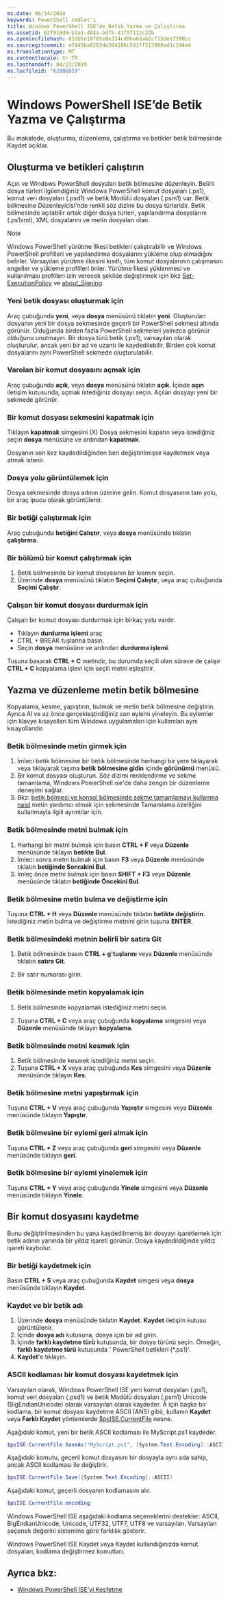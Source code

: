 ```yaml
---
ms.date: 08/14/2018
keywords: PowerShell cmdlet'i
title: Windows PowerShell ISE’de Betik Yazma ve Çalıştırma
ms.assetid: 62f916d9-b3a1-484a-bdfb-41f57112c22b
ms.openlocfilehash: 61db5e18f05e8e334cd9ba6dab2cf15dee7390cc
ms.sourcegitcommit: e7445ba8203da304286c591ff513900ad1c244a4
ms.translationtype: MT
ms.contentlocale: tr-TR
ms.lasthandoff: 04/23/2019
ms.locfileid: "62086859"
---
```

# <a name="how-to-write-and-run-scripts-in-the-windows-powershell-ise"></a>Windows PowerShell ISE’de Betik Yazma ve Çalıştırma

Bu makalede, oluşturma, düzenleme, çalıştırma ve betikler betik bölmesinde Kaydet açıklar.

## <a name="how-to-create-and-run-scripts"></a>Oluşturma ve betikleri çalıştırın

Açın ve Windows PowerShell dosyaları betik bölmesine düzenleyin. Belirli dosya türleri ilgilendiğiniz Windows PowerShell komut dosyaları (.ps1), komut veri dosyaları (.psd1) ve betik Modülü dosyaları (.psm1) var. Betik bölmesine Düzenleyicisi'nde renkli söz dizimi bu dosya türleridir. Betik bölmesinde açılabilir ortak diğer dosya türleri, yapılandırma dosyalarını (.ps1xml), XML dosyalarını ve metin dosyaları olan.

> [!NOTE]
> Windows PowerShell yürütme İlkesi betikleri çalıştırabilir ve Windows PowerShell profilleri ve yapılandırma dosyalarını yükleme olup olmadığını belirler. Varsayılan yürütme ilkesini kısıtlı, tüm komut dosyalarının çalışmasını engeller ve yükleme profilleri önler. Yürütme İlkesi yüklenmesi ve kullanılması profilleri izin verecek şekilde değiştirmek için bkz [Set-ExecutionPolicy](/powershell/module/microsoft.powershell.security/set-executionpolicy) ve [about_Signing](/powershell/module/microsoft.powershell.core/about/about_signing).

### <a name="to-create-a-new-script-file"></a>Yeni betik dosyası oluşturmak için

Araç çubuğunda **yeni**, veya **dosya** menüsünü tıklatın **yeni**. Oluşturulan dosyanın yeni bir dosya sekmesinde geçerli bir PowerShell sekmesi altında görünür. Olduğunda birden fazla PowerShell sekmeleri yalnızca görünür olduğunu unutmayın. Bir dosya türü betik (.ps1), varsayılan olarak oluşturulur, ancak yeni bir ad ve uzantı ile kaydedilebilir. Birden çok komut dosyalarını aynı PowerShell sekmede oluşturulabilir.

### <a name="to-open-an-existing-script"></a>Varolan bir komut dosyasını açmak için

Araç çubuğunda **açık**, veya **dosya** menüsünü tıklatın **açık**. İçinde **açın** iletişim kutusunda, açmak istediğiniz dosyayı seçin. Açılan dosyayı yeni bir sekmede görünür.

### <a name="to-close-a-script-tab"></a>Bir komut dosyası sekmesini kapatmak için

Tıklayın **kapatmak** simgesini (X) Dosya sekmesini kapatın veya istediğiniz seçin **dosya** menüsüne ve ardından **kapatmak**.

Dosyanın son kez kaydedildiğinden beri değiştirilmişse kaydetmek veya atmak istenir.

### <a name="to-display-the-file-path"></a>Dosya yolu görüntülemek için

Dosya sekmesinde dosya adının üzerine gelin. Komut dosyasının tam yolu, bir araç ipucu olarak görüntülenir.

### <a name="to-run-a-script"></a>Bir betiği çalıştırmak için

Araç çubuğunda **betiğini Çalıştır**, veya **dosya** menüsünde tıklatın **çalıştırma**.

### <a name="to-run-a-portion-of-a-script"></a>Bir bölümü bir komut çalıştırmak için

1. Betik bölmesinde bir komut dosyasının bir kısmını seçin.
2. Üzerinde **dosya** menüsünü tıklatın **Seçimi Çalıştır**, veya araç çubuğunda **Seçimi Çalıştır**.

### <a name="to-stop-a-running-script"></a>Çalışan bir komut dosyası durdurmak için

Çalışan bir komut dosyası durdurmak için birkaç yolu vardır.

- Tıklayın **durdurma işlemi** araç
- CTRL + BREAK tuşlarına basın.
- Seçin **dosya** menüsüne ve ardından **durdurma işlemi**.

Tuşuna basarak **CTRL + C** metindir, bu durumda seçili olan sürece de çalışır **CTRL + C** kopyalama işlevi için seçili metni eşleştirir.

## <a name="how-to-write-and-edit-text-in-the-script-pane"></a>Yazma ve düzenleme metin betik bölmesine

Kopyalama, kesme, yapıştırın, bulmak ve metin betik bölmesine değiştirin. Ayrıca Al ve az önce gerçekleştirdiğiniz son eylemi yineleyin. Bu eylemler için klavye kısayolları tüm Windows uygulamaları için kullanılan aynı kısayollarıdır.

### <a name="to-enter-text-in-the-script-pane"></a>Betik bölmesinde metin girmek için

1. İmleci betik bölmesine bir betik bölmesinde herhangi bir yere tıklayarak veya tıklayarak taşıma **betik bölmesine gidin** içinde **görünümü** menüsü.
2. Bir komut dosyası oluşturun. Söz dizimi renklendirme ve sekme tamamlama, Windows PowerShell ıse'de daha zengin bir düzenleme deneyimi sağlar.
3. Bkz: [betik bölmesi ve konsol bölmesinde sekme tamamlamayı kullanma nasıl](How-to-Use-Tab-Completion-in-the-Script-Pane-and-Console-Pane.md) metin yardımcı olmak için sekmesinde Tamamlama özelliğini kullanmayla ilgili ayrıntılar için.

### <a name="to-find-text-in-the-script-pane"></a>Betik bölmesinde metni bulmak için

1. Herhangi bir metni bulmak için basın **CTRL + F** veya **Düzenle** menüsünde tıklayın **betikte Bul**.
2. İmleci sonra metni bulmak için basın **F3** veya **Düzenle** menüsünde tıklatın **betiğinde Sonrakini Bul**.
3. İmleç önce metni bulmak için basın **SHIFT + F3** veya **Düzenle** menüsünde tıklatın **betiğinde Öncekini Bul**.

### <a name="to-find-and-replace-text-in-the-script-pane"></a>Betik bölmesine metin bulma ve değiştirme için

Tuşuna **CTRL + H** veya **Düzenle** menüsünde tıklatın **betikte değiştirin**. İstediğiniz metin bulma ve değiştirme metnini girin tuşuna **ENTER**.

### <a name="to-go-to-a-particular-line-of-text-in-the-script-pane"></a>Betik bölmesindeki metnin belirli bir satıra Git

1. Betik bölmesinde basın **CTRL + g'tuşlarını** veya **Düzenle** menüsünde tıklatın **satıra Git**.

2. Bir satır numarası girin.

### <a name="to-copy-text-in-the-script-pane"></a>Betik bölmesinde metin kopyalamak için

1. Betik bölmesinde kopyalamak istediğiniz metni seçin.

2. Tuşuna **CTRL + C** veya araç çubuğunda **kopyalama** simgesini veya **Düzenle** menüsünde tıklayın **kopyalama**.

### <a name="to-cut-text-in-the-script-pane"></a>Betik bölmesinde metni kesmek için

1. Betik bölmesinde kesmek istediğiniz metni seçin.
2. Tuşuna **CTRL + X** veya araç çubuğunda **Kes** simgesini veya **Düzenle** menüsünde tıklayın **Kes**.

### <a name="to-paste-text-into-the-script-pane"></a>Betik bölmesine metni yapıştırmak için

Tuşuna **CTRL + V** veya araç çubuğunda **Yapıştır** simgesini veya **Düzenle** menüsünde tıklayın **Yapıştır**.

### <a name="to-undo-an-action-in-the-script-pane"></a>Betik bölmesine bir eylemi geri almak için

Tuşuna **CTRL + Z** veya araç çubuğunda **geri** simgesini veya **Düzenle** menüsünde tıklayın **geri**.

### <a name="to-redo-an-action-in-the-script-pane"></a>Betik bölmesine bir eylemi yinelemek için

Tuşuna **CTRL + Y** veya araç çubuğunda **Yinele** simgesini veya **Düzenle** menüsünde tıklayın **Yinele**.

## <a name="how-to-save-a-script"></a>Bir komut dosyasını kaydetme

Bunu değiştirilmesinden bu yana kaydedilmemiş bir dosyayı işaretlemek için betik adının yanında bir yıldız işareti görünür. Dosya kaydedildiğinde yıldız işareti kaybolur.

### <a name="to-save-a-script"></a>Bir betiği kaydetmek için

Basın **CTRL + S** veya araç çubuğunda **Kaydet** simgesi veya **dosya** menüsünde tıklayın **Kaydet**.

### <a name="to-save-and-name-a-script"></a>Kaydet ve bir betik adı

1. Üzerinde **dosya** menüsünde tıklatın **Kaydet**. **Kaydet** iletişim kutusu görüntülenir.
2. İçinde **dosya adı** kutusuna, dosya için bir ad girin.
3. İçinde **farklı kaydetme türü** kutusunda, bir dosya türünü seçin. Örneğin, **farklı kaydetme türü** kutusunda ' PowerShell betikleri (\*.ps1)'.
4. **Kaydet**'e tıklayın.

### <a name="to-save-a-script-in-ascii-encoding"></a>ASCII kodlaması bir komut dosyası kaydetmek için

Varsayılan olarak, Windows PowerShell ISE yeni komut dosyaları (.ps1), komut veri dosyaları (.psd1) ve betik Modülü dosyaları (.psm1) Unicode (BigEndianUnicode) olarak varsayılan olarak kaydeder. Â için başka bir kodlama, bir komut dosyası kaydetme ASCII (ANSI gibi), kullanın **Kaydet** veya **Farklı Kaydet** yöntemlerde [$psISE.CurrentFile](object-model/the-ise-object-model-hierarchy.md) nesne.

Aşağıdaki komut, yeni bir betik ASCII kodlaması ile MyScript.ps1 kaydeder.

```powershell
$psISE.CurrentFile.SaveAs("MyScript.ps1", [System.Text.Encoding]::ASCII)
```

Aşağıdaki komutu, geçerli komut dosyasını bir dosyayla aynı ada sahip, ancak ASCII kodlaması ile değiştirir.

```powershell
$psISE.CurrentFile.Save([System.Text.Encoding]::ASCII)
```

Aşağıdaki komut, geçerli dosyanın kodlamasını alır.

```powershell
$psISE.CurrentFile.encoding
```

Windows PowerShell ISE aşağıdaki kodlama seçeneklerini destekler: ASCII, BigEndianUnicode, Unicode, UTF32, UTF7, UTF8 ve varsayılan. Varsayılan seçenek değerini sistemine göre farklılık gösterir.

Windows PowerShell ISE Kaydet veya Kaydet kullandığınızda komut dosyaları, kodlama değiştirmez komutları.

## <a name="see-also"></a>Ayrıca bkz:

- [Windows PowerShell ISE’yi Keşfetme](../../getting-started/fundamental/exploring-the-windows-powershell-ise.md)
